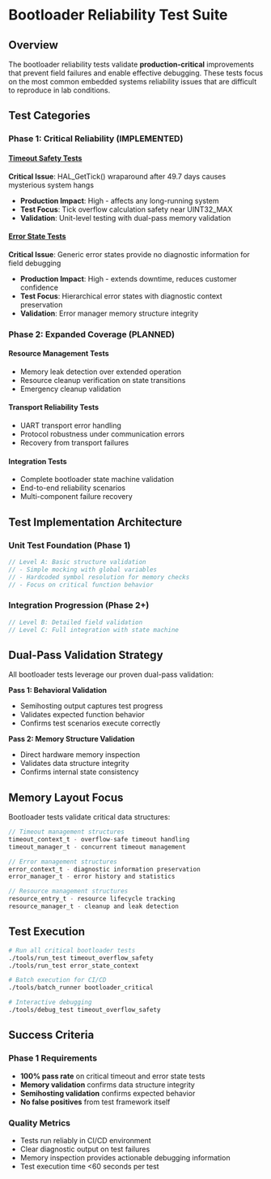 # Bootloader Reliability Test Suite

## Overview

The bootloader reliability tests validate **production-critical** improvements that prevent field failures and enable effective debugging. These tests focus on the most common embedded systems reliability issues that are difficult to reproduce in lab conditions.

## Test Categories

### Phase 1: Critical Reliability (IMPLEMENTED)

#### [Timeout Safety Tests](timeout_safety_tests.md)
**Critical Issue**: HAL_GetTick() wraparound after 49.7 days causes mysterious system hangs
- **Production Impact**: High - affects any long-running system
- **Test Focus**: Tick overflow calculation safety near UINT32_MAX
- **Validation**: Unit-level testing with dual-pass memory validation

#### [Error State Tests](error_state_tests.md) 
**Critical Issue**: Generic error states provide no diagnostic information for field debugging
- **Production Impact**: High - extends downtime, reduces customer confidence
- **Test Focus**: Hierarchical error states with diagnostic context preservation
- **Validation**: Error manager memory structure integrity

### Phase 2: Expanded Coverage (PLANNED)

#### Resource Management Tests
- Memory leak detection over extended operation
- Resource cleanup verification on state transitions
- Emergency cleanup validation

#### Transport Reliability Tests
- UART transport error handling
- Protocol robustness under communication errors
- Recovery from transport failures

#### Integration Tests
- Complete bootloader state machine validation
- End-to-end reliability scenarios
- Multi-component failure recovery

## Test Implementation Architecture

### Unit Test Foundation (Phase 1)
```c
// Level A: Basic structure validation
// - Simple mocking with global variables
// - Hardcoded symbol resolution for memory checks
// - Focus on critical function behavior
```

### Integration Progression (Phase 2+)
```c
// Level B: Detailed field validation
// Level C: Full integration with state machine
```

## Dual-Pass Validation Strategy

All bootloader tests leverage our proven dual-pass validation:

**Pass 1: Behavioral Validation**
- Semihosting output captures test progress
- Validates expected function behavior
- Confirms test scenarios execute correctly

**Pass 2: Memory Structure Validation**  
- Direct hardware memory inspection
- Validates data structure integrity
- Confirms internal state consistency

## Memory Layout Focus

Bootloader tests validate critical data structures:

```c
// Timeout management structures
timeout_context_t - overflow-safe timeout handling
timeout_manager_t - concurrent timeout management

// Error management structures  
error_context_t - diagnostic information preservation
error_manager_t - error history and statistics

// Resource management structures
resource_entry_t - resource lifecycle tracking
resource_manager_t - cleanup and leak detection
```

## Test Execution

```bash
# Run all critical bootloader tests
./tools/run_test timeout_overflow_safety
./tools/run_test error_state_context

# Batch execution for CI/CD
./tools/batch_runner bootloader_critical

# Interactive debugging
./tools/debug_test timeout_overflow_safety
```

## Success Criteria

### Phase 1 Requirements
- **100% pass rate** on critical timeout and error state tests
- **Memory validation** confirms data structure integrity
- **Semihosting validation** confirms expected behavior
- **No false positives** from test framework itself

### Quality Metrics
- Tests run reliably in CI/CD environment
- Clear diagnostic output on test failures
- Memory inspection provides actionable debugging information
- Test execution time <60 seconds per test